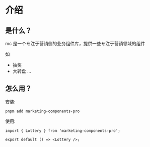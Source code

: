 # 介绍

## 是什么？

mc 是一个专注于营销侧的业务组件库，提供一些专注于营销领域的组件

如

- 抽奖
- 大转盘
  ...

## 怎么用？

安装:

`pnpm add marketing-components-pro`

使用:

```tsx | pure
import { Lottery } from 'marketing-components-pro';

export default () => <Lottery />;
```
